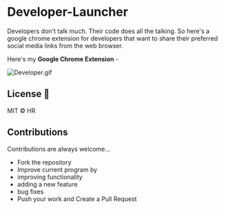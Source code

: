 # Developer-Launcher
Developers don't talk much. Their code does all the talking. So here's a google chrome extension for developers that want to share their preferred social media links from the web browser. 

Here's my **Google Chrome Extension**  - 

![Developer.gif](https://dev-to-uploads.s3.amazonaws.com/uploads/articles/g15z8u3b4te4bwjjkd1n.gif)
 


## License  📝

MIT © HR


## Contributions
Contributions are always welcome...

- Fork the repository
- Improve current program by
- improving functionality
- adding a new feature
- bug fixes
- Push your work and Create a Pull Request

